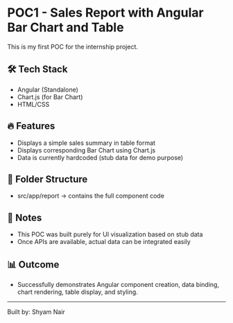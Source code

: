 # POC1 - Sales Report with Angular Bar Chart and Table

This is my first POC for the internship project.

## 🛠 Tech Stack
- Angular (Standalone)
- Chart.js (for Bar Chart)
- HTML/CSS

## 🔥 Features
- Displays a simple sales summary in table format
- Displays corresponding Bar Chart using Chart.js
- Data is currently hardcoded (stub data for demo purpose)

## 📂 Folder Structure
- src/app/report → contains the full component code

## 🚀 Notes
- This POC was built purely for UI visualization based on stub data
- Once APIs are available, actual data can be integrated easily

## 📊 Outcome
- Successfully demonstrates Angular component creation, data binding, chart rendering, table display, and styling.

---

Built by: Shyam Nair
